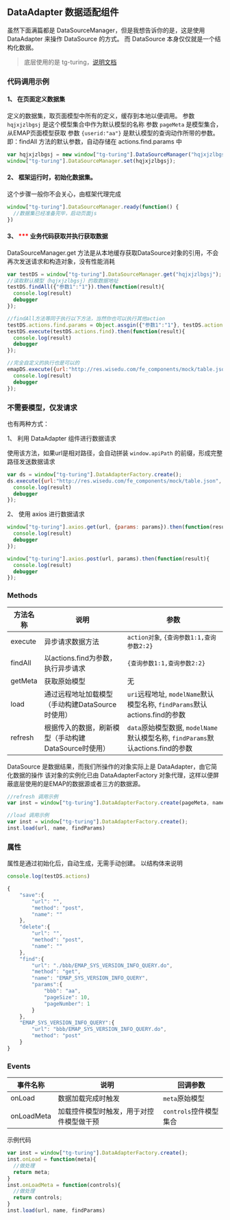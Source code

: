 ## DataAdapter 数据适配组件

虽然下面满篇都是 DataSourceManager，但是我想告诉你的是，这是使用 DataAdapter 来操作 DataSource 的方式。
而 DataSource 本身仅仅就是一个结构化数据。

> 底层使用的是 tg-turing，[说明文档](https://github.com/wisedu/turing)

### 代码调用示例

#### 1、 在页面定义数据集
定义的数据集，取页面模型中所有的定义，缓存到本地以便调用。
参数 `hqjxjzlbgsj` 是这个模型集合中作为默认模型的名称
参数 `pageMeta` 是模型集合，从EMAP页面模型获取
参数 `{userid:"aa"}` 是默认模型的查询动作所带的参数。即：findAll 方法的默认参数，自动存储在 actions.find.params 中

```js
var hqjxjzlbgsj = new window["tg-turing"].DataSourceManager("hqjxjzlbgsj", pageMeta, {userid:"aa"});
window["tg-turing"].DataSourceManager.set(hqjxjzlbgsj);
```

#### 2、 框架运行时，初始化数据集。

这个步骤一般你不会关心，由框架代理完成

```js
window["tg-turing"].DataSourceManager.ready(function() {
  //数据集已经准备完毕，启动页面js
})
```

#### 3、 <span style="color:red">***</span> 业务代码获取并执行获取数据

DataSourceManager.get 方法是从本地缓存获取DataSource对象的引用，不会再次发送请求和构造对象，没有性能消耗

```js
var testDS = window["tg-turing"].DataSourceManager.get("hqjxjzlbgsj");
//读取默认模型（hqjxjzlbgsj）的取数据地址
testDS.findAll({"参数1":"1"}).then(function(result){
  console.log(result)
  debugger
});

//findAll方法等同于执行以下方法，当然你也可以执行其他action
testDS.actions.find.params = Object.assgin({"参数1":"1"}, testDS.actions.find.params)
testDS.execute(testDS.actions.find).then(function(result){
  console.log(result)
  debugger
});

//完全自定义的执行也是可以的
emapDS.execute({url:"http://res.wisedu.com/fe_components/mock/table.json", method:"get", params:{}}).then(function(result){
  console.log(result)
  debugger
});
```

### 不需要模型，仅发请求

也有两种方式：

1、 利用 DataAdapter 组件进行数据请求

使用该方法，如果url是相对路径，会自动拼装 `window.apiPath` 的前缀，形成完整路径发送数据请求

```js
var ds = window["tg-turing"].DataAdapterFactory.create();
ds.execute({url:"http://res.wisedu.com/fe_components/mock/table.json", method:"get", params:{}}).then(function(result){
  console.log(result)
  debugger
});
```

2、 使用 axios 进行数据请求

```js
window["tg-turing"].axios.get(url, {params: params}).then(function(result){
  console.log(result)
  debugger
});

window["tg-turing"].axios.post(url, params).then(function(result){
  console.log(result)
  debugger
});
```


### Methods
| 方法名称 | 说明 | 参数 |
|---------- |-------- |---------- |
| execute  | 异步请求数据方法 | `action对象`, `{查询参数1:1,查询参数2:2}`  |
| findAll  | 以actions.find为参数，执行异步请求 | `{查询参数1:1,查询参数2:2}`  |
| getMeta  | 获取原始模型 | 无  |
| load  | 通过远程地址加载模型（手动构建DataSource时使用） | `uri`远程地址, `modelName`默认模型名称, `findParams`默认actions.find的参数  |
| refresh  | 根据传入的数据，刷新模型（手动构建DataSource时使用） | `data`原始模型数据, `modelName`默认模型名称, `findParams`默认actions.find的参数  |

DataSource 是数据结果，而我们所操作的对象实际上是 DataAdapter，由它简化数据的操作
该对象的实例化已由 DataAdapterFactory 对象代理，这样以便屏蔽底层使用的是EMAP的数据源或者三方的数据源。

```js
//refresh 调用示例
var inst = window["tg-turing"].DataAdapterFactory.create(pageMeta, name, findParams);

//load 调用示例
var inst = window["tg-turing"].DataAdapterFactory.create();
inst.load(url, name, findParams)
```

### 属性
属性是通过初始化后，自动生成，无需手动创建。
以结构体来说明

```js
console.log(testDS.actions)

{
    "save":{
        "url": "",
        "method": "post",
        "name": ""
    },
    "delete":{
        "url": "",
        "method": "post",
        "name": ""
    },
    "find":{
        "url": "./bbb/EMAP_SYS_VERSION_INFO_QUERY.do",
        "method": "get",
        "name": "EMAP_SYS_VERSION_INFO_QUERY",
        "params":{
            "bbb": "aa",
            "pageSize": 10,
            "pageNumber": 1
        }
    },
    "EMAP_SYS_VERSION_INFO_QUERY":{
        "url": "bbb/EMAP_SYS_VERSION_INFO_QUERY.do",
        "method": "post"
    }
}
```


### Events
| 事件名称 | 说明 | 回调参数 |
|---------- |-------- |---------- |
| onLoad  | 数据加载完成时触发 | `meta`原始模型  |
| onLoadMeta  | 加载控件模型时触发，用于对控件模型做干预 | `controls`控件模型集合  |

示例代码

```js
var inst = window["tg-turing"].DataAdapterFactory.create();
inst.onLoad = function(meta){
  //做处理
  return meta;
}
inst.onLoadMeta = function(controls){
  //做处理
  return controls;
}
inst.load(url, name, findParams)
```
